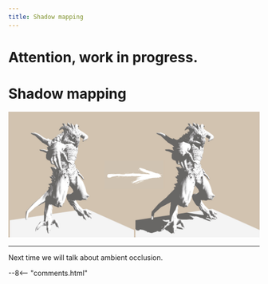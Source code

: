 ```yaml
---
title: Shadow mapping
---
```


# Attention, work in progress.

# Shadow mapping

[![](shadow/teaser.jpg)](shadow/teaser.jpg)

---

Next time we will talk about ambient occlusion.

--8<-- "comments.html"

